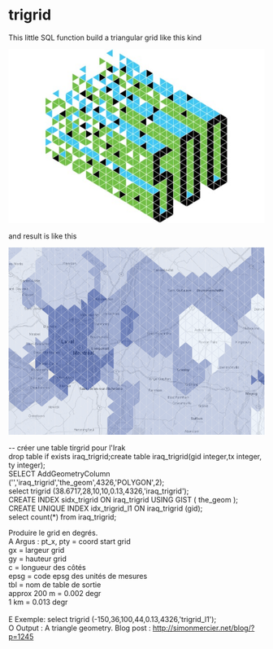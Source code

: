 trigrid
=======

This little SQL function build a triangular grid like this kind

![](effe-recherche.jpg)

and result is like this

![](trigrid.png)


-- créer une table tirgrid pour l'Irak
<br>
drop table if exists iraq_trigrid;create table iraq_trigrid(gid integer,tx integer, ty integer);<br>
SELECT AddGeometryColumn ('','iraq_trigrid','the_geom',4326,'POLYGON',2);<br>
select trigrid (38.6717,28,10,10,0.13,4326,'iraq_trigrid');<br>
CREATE INDEX sidx_trigrid ON iraq_trigrid USING GIST ( the_geom );<br>
CREATE UNIQUE INDEX idx_trigrid_l1 ON iraq_trigrid (gid);<br>
select count(*) from iraq_trigrid;<br>
 

Produire le grid en degrés.<br>
A Argus : pt_x, pty = coord start grid<br>
gx = largeur grid<br>
gy = hauteur grid<br>
c = longueur des côtés<br>
epsg = code epsg des unités de mesures<br>
tbl = nom de table de sortie<br>
approx 200 m = 0.002 degr<br>
1 km = 0.013 degr<br>
<br>
E Exemple: select trigrid (-150,36,100,44,0.13,4326,'trigrid_l1');
<br>
O Output : A triangle geometry.
Blog post : http://simonmercier.net/blog/?p=1245


